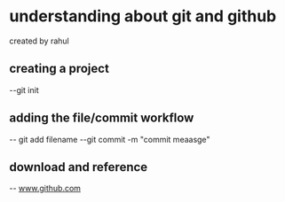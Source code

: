 # understanding about git and github
created by rahul

## creating a project
--git init

## adding the file/commit workflow

-- git add filename
--git commit -m "commit meaasge"

## download and reference
 -- www.github.com
